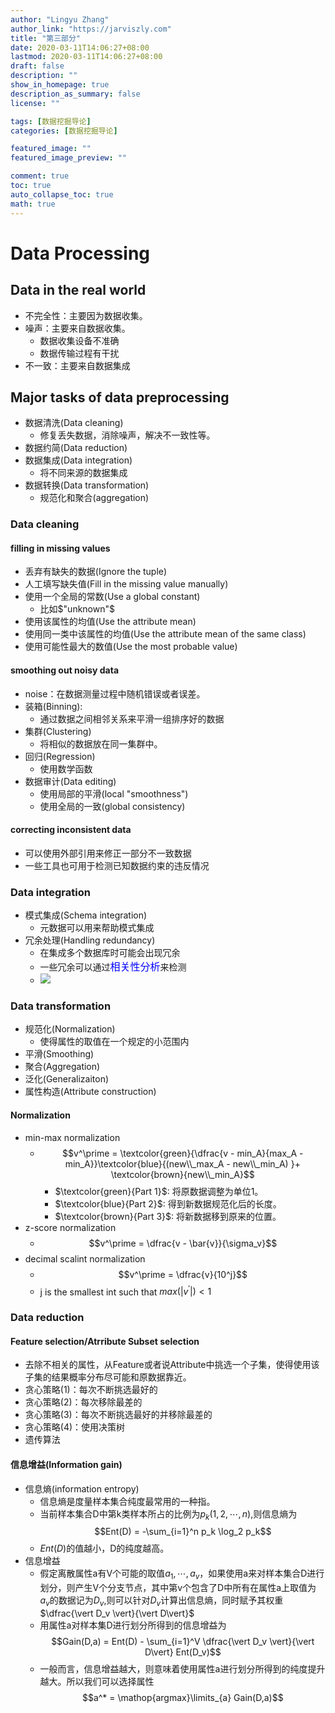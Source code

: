 ```yaml
---
author: "Lingyu Zhang"
author_link: "https://jarviszly.com"
title: "第三部分"
date: 2020-03-11T14:06:27+08:00
lastmod: 2020-03-11T14:06:27+08:00
draft: false
description: ""
show_in_homepage: true
description_as_summary: false
license: ""

tags: [数据挖掘导论]
categories: [数据挖掘导论]

featured_image: ""
featured_image_preview: ""

comment: true
toc: true
auto_collapse_toc: true
math: true
---
```

# Data Processing

## Data in the real world
- 不完全性：主要因为数据收集。
- 噪声：主要来自数据收集。
  - 数据收集设备不准确
  - 数据传输过程有干扰
- 不一致：主要来自数据集成

## Major tasks of data preprocessing
- 数据清洗(Data cleaning)
  - 修复丢失数据，消除噪声，解决不一致性等。
- 数据约简(Data reduction)
- 数据集成(Data integration)
  - 将不同来源的数据集成
- 数据转换(Data transformation)
  - 规范化和聚合(aggregation)

### Data cleaning

#### filling in missing values
- 丢弃有缺失的数据(Ignore the tuple)
- 人工填写缺失值(Fill in the missing value manually)
- 使用一个全局的常数(Use a global constant)
  - 比如$"unknown"$
- 使用该属性的均值(Use the attribute mean)
- 使用同一类中该属性的均值(Use the attribute mean of the same class)
- 使用可能性最大的数值(Use the most probable value)

#### smoothing out noisy data
- noise：在数据测量过程中随机错误或者误差。
- 装箱(Binning):
  - 通过数据之间相邻关系来平滑一组排序好的数据
- 集群(Clustering)
  - 将相似的数据放在同一集群中。
- 回归(Regression)
  - 使用数学函数
- 数据审计(Data editing)
  - 使用局部的平滑(local "smoothness")
  - 使用全局的一致(global consistency)

#### correcting inconsistent data
- 可以使用外部引用来修正一部分不一致数据
- 一些工具也可用于检测已知数据约束的违反情况

### Data integration
- 模式集成(Schema integration)
  - 元数据可以用来帮助模式集成
- 冗余处理(Handling redundancy)
    - 在集成多个数据库时可能会出现冗余
    - 一些冗余可以通过<font color=blue size=3>相关性分析</font>来检测
    - ![](/images/documents/数据挖掘导论/第三部分数据集成-解决冗余.png)

### Data transformation
- 规范化(Normalization)
  - 使得属性的取值在一个规定的小范围内
- 平滑(Smoothing)
- 聚合(Aggregation)
- 泛化(Generalizaiton)
- 属性构造(Attribute construction)

#### Normalization
- min-max normalization
  - $$v^\prime = \textcolor{green}{\dfrac{v - min_A}{max_A - min_A}}\textcolor{blue}{(new\\_max_A - new\\_min_A) }+ \textcolor{brown}{new\\_min_A}$$
    - $\textcolor{green}{Part 1}$: 将原数据调整为单位1。
    - $\textcolor{blue}{Part 2}$: 得到新数据规范化后的长度。
    - $\textcolor{brown}{Part 3}$: 将新数据移到原来的位置。
- z-score normalization
  - $$v^\prime = \dfrac{v - \bar{v}}{\sigma_v}$$
- decimal scalint normalization
  - $$v^\prime = \dfrac{v}{10^j}$$
  - j is the smallest int such that $max(\vert v^\prime \vert) < 1$

### Data reduction

#### Feature selection/Atrribute Subset selection
- 去除不相关的属性，从Feature或者说Attribute中挑选一个子集，使得使用该子集的结果概率分布尽可能和原数据靠近。
- 贪心策略(1)：每次不断挑选最好的
- 贪心策略(2)：每次移除最差的
- 贪心策略(3)：每次不断挑选最好的并移除最差的
- 贪心策略(4)：使用决策树
- 遗传算法

#### 信息增益(Information gain)
- 信息熵(information entropy)
  - 信息熵是度量样本集合纯度最常用的一种指。
  - 当前样本集合D中第k类样本所占的比例为$p_k(1,2,\cdots,n)$,则信息熵为
    $$Ent(D) = -\sum_{i=1}^n p_k \log_2 p_k$$
  - $Ent(D)$的值越小，D的纯度越高。
- 信息增益
  - 假定离散属性a有V个可能的取值$a_1,\cdots,a_v$，如果使用a来对样本集合D进行划分，则产生V个分支节点，其中第v个包含了D中所有在属性a上取值为$a_v$的数据记为$D_v$,则可以针对$D_v$计算出信息熵，同时赋予其权重$\dfrac{\vert D_v \vert}{\vert D\vert}$
  - 用属性a对样本集D进行划分所得到的信息增益为
    $$Gain(D,a) = Ent(D) - \sum_{i=1}^V \dfrac{\vert D_v \vert}{\vert D\vert} Ent(D_v)$$
  - 一般而言，信息增益越大，则意味着使用属性a进行划分所得到的纯度提升越大。所以我们可以选择属性
    $$a^* = \mathop{argmax}\limits_{a} Gain(D,a)$$